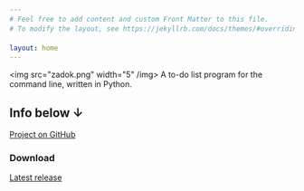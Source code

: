 ```yaml
---
# Feel free to add content and custom Front Matter to this file.
# To modify the layout, see https://jekyllrb.com/docs/themes/#overriding-theme-defaults

layout: home
---
```

<img src="zadok.png" width="5" /img>
A to-do list program for the command line, written in Python.

## Info below ↓
[Project on GitHub](https://github.com/forgenst/zadok)

### Download
<a href="https://github.com/forgenst/zadok/releases/download/v0.1-alpha/zadok-setup.exe">Latest release</a>

